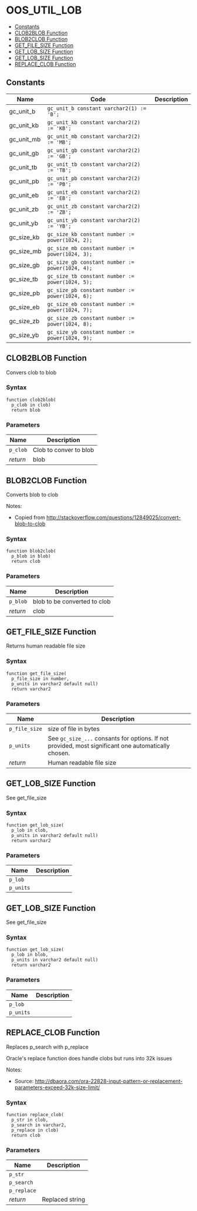 # OOS_UTIL_LOB

- [Constants](#constants)
- [CLOB2BLOB Function](#clob2blob)
- [BLOB2CLOB Function](#blob2clob)
- [GET_FILE_SIZE Function](#get_file_size)
- [GET_LOB_SIZE Function](#get_lob_size)
- [GET_LOB_SIZE Function](#get_lob_size)
- [REPLACE_CLOB Function](#replace_clob)


## <a name="constants"></a>Constants

Name | Code | Description
--- | --- | ---
gc_unit_b | `gc_unit_b constant varchar2(1) := 'B';` | 
gc_unit_kb | `gc_unit_kb constant varchar2(2) := 'KB';` | 
gc_unit_mb | `gc_unit_mb constant varchar2(2) := 'MB';` | 
gc_unit_gb | `gc_unit_gb constant varchar2(2) := 'GB';` | 
gc_unit_tb | `gc_unit_tb constant varchar2(2) := 'TB';` | 
gc_unit_pb | `gc_unit_pb constant varchar2(2) := 'PB';` | 
gc_unit_eb | `gc_unit_eb constant varchar2(2) := 'EB';` | 
gc_unit_zb | `gc_unit_zb constant varchar2(2) := 'ZB';` | 
gc_unit_yb | `gc_unit_yb constant varchar2(2) := 'YB';` | 
gc_size_kb | `gc_size_kb constant number := power(1024, 2);` | 
gc_size_mb | `gc_size_mb constant number := power(1024, 3);` | 
gc_size_gb | `gc_size_gb constant number := power(1024, 4);` | 
gc_size_tb | `gc_size_tb constant number := power(1024, 5);` | 
gc_size_pb | `gc_size_pb constant number := power(1024, 6);` | 
gc_size_eb | `gc_size_eb constant number := power(1024, 7);` | 
gc_size_zb | `gc_size_zb constant number := power(1024, 8);` | 
gc_size_yb | `gc_size_yb constant number := power(1024, 9);` | 





 
## <a name="clob2blob"></a>CLOB2BLOB Function


<p>
<p>Convers clob to blob</p>
</p>

### Syntax
```plsql
function clob2blob(
  p_clob in clob)
  return blob
```

### Parameters
Name | Description
--- | ---
`p_clob` | Clob to conver to blob
*return* | blob
 
 





 
## <a name="blob2clob"></a>BLOB2CLOB Function


<p>
<p>Converts blob to clob</p><p>Notes:</p><ul>
<li>Copied from <a href="http://stackoverflow.com/questions/12849025/convert-blob-to-clob">http://stackoverflow.com/questions/12849025/convert-blob-to-clob</a></li>
</ul>

</p>

### Syntax
```plsql
function blob2clob(
  p_blob in blob)
  return clob
```

### Parameters
Name | Description
--- | ---
`p_blob` | blob to be converted to clob
*return* | clob
 
 





 
## <a name="get_file_size"></a>GET_FILE_SIZE Function


<p>
<p>Returns human readable file size</p>
</p>

### Syntax
```plsql
function get_file_size(
  p_file_size in number,
  p_units in varchar2 default null)
  return varchar2
```

### Parameters
Name | Description
--- | ---
`p_file_size` | size of file in bytes
`p_units` | See <code>gc_size_...</code> consants for options. If not provided, most significant one automatically chosen.
*return* | Human readable file size
 
 





 
## <a name="get_lob_size"></a>GET_LOB_SIZE Function


<p>
<p>See get_file_size</p>
</p>

### Syntax
```plsql
function get_lob_size(
  p_lob in clob,
  p_units in varchar2 default null)
  return varchar2
```

### Parameters
Name | Description
--- | ---
`p_lob` | 
`p_units` | 
 
 





 
## <a name="get_lob_size"></a>GET_LOB_SIZE Function


<p>
<p>See get_file_size</p>
</p>

### Syntax
```plsql
function get_lob_size(
  p_lob in blob,
  p_units in varchar2 default null)
  return varchar2
```

### Parameters
Name | Description
--- | ---
`p_lob` | 
`p_units` | 
 
 





 
## <a name="replace_clob"></a>REPLACE_CLOB Function


<p>
<p>Replaces p_search with p_replace</p><p>Oracle&#39;s replace function does handle clobs but runs into 32k issues</p><p>Notes:</p><ul>
<li>Source: <a href="http://dbaora.com/ora-22828-input-pattern-or-replacement-parameters-exceed-32k-size-limit/">http://dbaora.com/ora-22828-input-pattern-or-replacement-parameters-exceed-32k-size-limit/</a></li>
</ul>

</p>

### Syntax
```plsql
function replace_clob(
  p_str in clob,
  p_search in varchar2,
  p_replace in clob)
  return clob
```

### Parameters
Name | Description
--- | ---
`p_str` | 
`p_search` | 
`p_replace` | 
*return* | Replaced string
 
 





 
